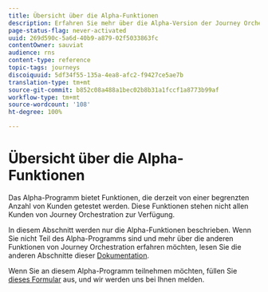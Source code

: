 ```yaml
---
title: Übersicht über die Alpha-Funktionen
description: Erfahren Sie mehr über die Alpha-Version der Journey Orchestration.
page-status-flag: never-activated
uuid: 269d590c-5a6d-40b9-a879-02f5033863fc
contentOwner: sauviat
audience: rns
content-type: reference
topic-tags: journeys
discoiquuid: 5df34f55-135a-4ea8-afc2-f9427ce5ae7b
translation-type: tm+mt
source-git-commit: b852c08a488a1bec02b8b31a1fccf1a8773b99af
workflow-type: tm+mt
source-wordcount: '108'
ht-degree: 100%

---
```



# Übersicht über die Alpha-Funktionen

Das Alpha-Programm bietet Funktionen, die derzeit von einer begrenzten Anzahl von Kunden getestet werden. Diese Funktionen stehen nicht allen Kunden von Journey Orchestration zur Verfügung.

In diesem Abschnitt werden nur die Alpha-Funktionen beschrieben. Wenn Sie nicht Teil des Alpha-Programms sind und mehr über die anderen Funktionen von Journey Orchestration erfahren möchten, lesen Sie die anderen Abschnitte dieser [Dokumentation](../../journey-orchestration-home.md).

Wenn Sie an diesem Alpha-Programm teilnehmen möchten, füllen Sie [dieses Formular](https://forms.office.com/Pages/ResponsePage.aspx?id=Wht7-jR7h0OUrtLBeN7O4RuhNDklrkhHrsBisppjRThURDJTTUxWSTBJQU1OSTBTVjMwUDRIQURDNS4u) aus, und wir werden uns bei Ihnen melden.


